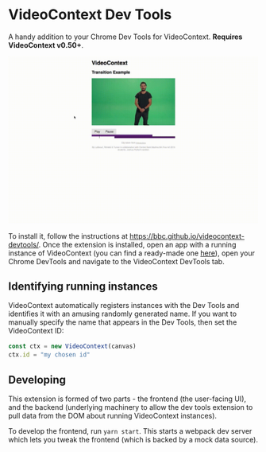 # VideoContext Dev Tools

A handy addition to your Chrome Dev Tools for VideoContext. **Requires VideoContext v0.50+**.

![demo](./demo.gif)

To install it, follow the instructions at <https://bbc.github.io/videocontext-devtools/>. Once the extension is installed, open an app with a running instance of VideoContext (you can find a ready-made one [here](http://bbc.github.io/VideoContext/examples/transitions.html)), open your Chrome DevTools and navigate to the VideoContext DevTools tab.

## Identifying running instances

VideoContext automatically registers instances with the Dev Tools and identifies it with an amusing randomly generated name. If you want to manually specify the name that appears in the Dev Tools, then set the VideoContext ID:

```js
const ctx = new VideoContext(canvas)
ctx.id = "my chosen id"
```

## Developing
This extension is formed of two parts - the frontend (the user-facing UI), and the backend (underlying machinery to allow the dev tools extension to pull data from the DOM about running VideoContext instances).

To develop the frontend, run `yarn start`. This starts a webpack dev server which lets you tweak the frontend (which is backed by a mock data source).
